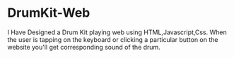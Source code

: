 # DrumKit-Web
I Have Designed a Drum Kit playing web using HTML,Javascript,Css. 
When the user is tapping on the keyboard or clicking a particular button on the website you'll get corresponding sound of the drum.   

